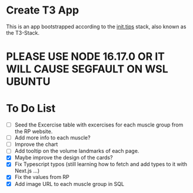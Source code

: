 # Create T3 App

This is an app bootstrapped according to the [init.tips](https://init.tips) stack, also known as the T3-Stack.

# PLEASE USE NODE 16.17.0 OR IT WILL CAUSE SEGFAULT ON WSL UBUNTU

# To Do List

- [ ] Seed the Excercise table with excercises for each muscle group from the RP website.
- [ ] Add more info to each muscle?
- [ ] Improve the chart
- [ ] Add tooltip on the volume landmarks of each page.
- [x] Maybe improve the design of the cards?
- [x] Fix Typescript typos (still learning how to fetch and add types to it with Next.js ...)
- [x] Fix the values from RP
- [x] Add image URL to each muscle group in SQL
